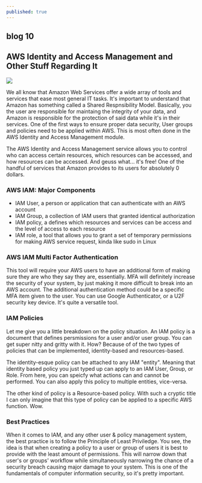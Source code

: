 ```yaml
---
published: true
---
```

## blog 10

## AWS Identity and Access Management and Other Stuff Regarding It

![]({{site.baseurl}}/https://i0.wp.com/sra.io/wp-content/uploads/2020/01/AWS-IAM-Exploitation.png?fit=1102%2C620&ssl=1)


We all know that Amazon Web Services offer a wide array of tools and services that ease most general IT tasks. It's important to understand that Amazon has something called a Shared Respnsibility Model. Basically, you the user are responsible for maintaing the integrity of your data, and Amazon is responsible for the protection of said data while it's in their services. One of the first ways to ensure proper data security, User groups and policies need to be applied within AWS. This is most often done in the AWS Identity and Access Management module.

The AWS Identity and Access Management service allows you to control who can access certain resources, which resources can be accessed, and how resources can be accessed. And geuss what... it's free! One of the handful of services that Amazon provides to its users for absolutely 0 dollars.

### AWS IAM: Major Components

- IAM User, a person or application that can authenticate with an AWS account
- IAM Group, a collection of IAM users that granted identical authorization
- IAM policy, a defines which resources and services can be access and the level of access to each resource
- IAM role, a tool that allows you to grant a set of temporary permissions for making AWS service request, kinda like sudo in Linux

### AWS IAM Multi Factor Authentication

This tool will require your AWS users to have an additional form of making sure they are who they say they are, essentially. MFA will definitely increase the security of your system, by just making it more difficult to break into an AWS account. The additional authentication method could be a specific MFA item given to the user. You can use Google Authenticator, or a U2F security key device. It's quite a versatile tool.

### IAM Policies

Let me give you a little breakdown on the policy situation. An IAM policy is a document that defines persmissions for a user and/or user group. You can get super nitty and gritty with it. How? Because of of the two types of policies that can be implemented, identity-based and resources-based.

The identity-esque policy can be attached to any IAM "entity". Meaning that identity based policy you just typed up can apply to an IAM User, Group, or Role. From here, you can speicfy what actions can and cannot be performed. You can also apply this policy to multiple entities, vice-versa.

The other kind of policy is a Resource-based policy. With such a cryptic title I can only imagine that this type of policy can be applied to a specific AWS function. Wow.

### Best Practices

When it comes to IAM, and any other user & policy management system, the best practice is to follow the Principle of Least Priviledge. You see, the idea is that when creating a policy to a user or group of users it is best to provide with the least amount of permissions. This will narrow down that user's or groups' workflow while simultaneously narrowing the chance of a security breach causing major damage to your system. This is one of the fundamentals of computer information security, so it's pretty important.  
 




